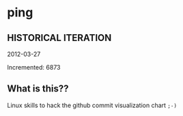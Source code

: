 # ping

## HISTORICAL ITERATION
2012-03-27

Incremented: 6873

## What is this?? 
Linux skills to hack the github commit visualization chart `;-)`
